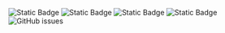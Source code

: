 ![Static Badge](https://img.shields.io/badge/blacklists-61-000000) ![Static Badge](https://img.shields.io/badge/blacklisted-3001719-cc0000) ![Static Badge](https://img.shields.io/badge/whitelisted-2254-00CC00) ![Static Badge](https://img.shields.io/badge/streaming_blacklist-28107-000000) ![GitHub issues](https://img.shields.io/github/issues/fabriziosalmi/blacklists)
